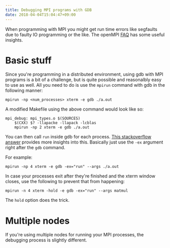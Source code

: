 ```yaml
---
title: Debugging MPI programs with GDB
date: 2018-04-04T15:04:47+09:00
---
```


When programming with MPI you might get run time errors like segfaults due to faulty IO programming or the like. The openMPI [FAQ](https://www.open-mpi.org/faq/?category=debugging) has some useful insights.

# Basic stuff

Since you're programming in a distributed environment, using gdb with MPI programs 
is a bit of a challenge, but is quite possible and reasonalbly easy to use as well. 
All you need to do is use the `mpirun` command with gdb in the following manner:
```
mpirun -np <num_processes> xterm -e gdb ./a.out
```

A modified Makefile using the above command would look like so:
```
mpi_debug: mpi_types.o $(SOURCES)
	$(CXX) $? -llapacke -llapack -lcblas
    mpirun -np 2 xterm -e gdb ./a.out
```

You can then call `run` inside gdb for each process. [This stackoverflow answer](https://stackoverflow.com/questions/329259/how-do-i-debug-an-mpi-program) provides more insights into this. 
Basically just use the `-ex` argument right after the `gdb` command.

For example:
```
mpirun -np 4 xterm -e gdb -ex="run" --args ./a.out
```

In case your processes exit after they're finished and the xterm window closes, use
the following to prevent that from happening:
```
mpirun -n 4 xterm -hold -e gdb -ex="run" --args matmul
```
The `hold` option does the trick.

# Multiple nodes

If you're using multiple nodes for running your MPI processes, the debugging process is
slightly different.

